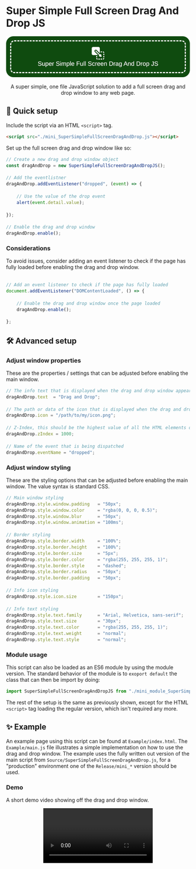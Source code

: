 # Super Simple Full Screen Drag And Drop JS

<p align="center"><img src="https://github.com/median-dispersion/Super-Simple-Full-Screen-Drag-And-Drop-JS/blob/main/Assets/Banner.png" alt="Banner"/></p>

<p align="center">A super simple, one file JavaScript solution to add a full screen drag and drop window to any web page.</p>

## 🔨 Quick setup

Include the script via an HTML `<script>` tag.

```html
<script src="./mini_SuperSimpleFullScreenDragAndDrop.js"></script>
```

Set up the full screen drag and drop window like so:

```javascript
// Create a new drag and drop window object
const dragAndDrop = new SuperSimpleFullScreenDragAndDropJS();

// Add the eventlistner
dragAndDrop.addEventListener("dropped", (event) => {

    // Use the value of the drop event
    alert(event.detail.value);

});

// Enable the drag and drop window
dragAndDrop.enable();
```

### Considerations

To avoid issues, consider adding an event listener to check if the page has fully loaded before enabling the drag and drop window.

```javascript

// Add an event listener to check if the page has fully loaded
document.addEventListener("DOMContentLoaded", () => {

    // Enable the drag and drop window once the page loaded
    dragAndDrop.enable();

};

```

## 🛠️ Advanced setup

### Adjust window properties

These are the properties / settings that can be adjusted before enabling the main window.

```javascript
// The info text that is displayed when the drag and drop window appears
dragAndDrop.text  = "Drag and Drop";

// The path or data of the icon that is displayed when the drag and drop window appears
dragAndDrop.icon = "/path/to/my/icon.png";

// Z-Index, this should be the highest value of all the HTML elements on the site to make the window appear in front of everything
dragAndDrop.zIndex = 1000;

// Name of the event that is being dispatched
dragAndDrop.eventName = "dropped";
```

### Adjust window styling

These are the styling options that can be adjusted before enabling the main window. The value syntax is standard CSS.

```javascript
// Main window styling
dragAndDrop.style.window.padding   = "50px";
dragAndDrop.style.window.color     = "rgba(0, 0, 0, 0.5)";
dragAndDrop.style.window.blur      = "50px";
dragAndDrop.style.window.animation = "100ms";

// Border styling
dragAndDrop.style.border.width     = "100%";
dragAndDrop.style.border.height    = "100%";
dragAndDrop.style.border.size      = "5px";
dragAndDrop.style.border.color     = "rgba(255, 255, 255, 1)";
dragAndDrop.style.border.style     = "dashed";
dragAndDrop.style.border.radius    = "50px";
dragAndDrop.style.border.padding   = "50px";

// Info icon styling
dragAndDrop.style.icon.size        = "150px";

// Info text styling
dragAndDrop.style.text.family      = "Arial, Helvetica, sans-serif";
dragAndDrop.style.text.size        = "30px";
dragAndDrop.style.text.color       = "rgba(255, 255, 255, 1)";
dragAndDrop.style.text.weight      = "normal";
dragAndDrop.style.text.style       = "normal";
```

### Module usage

This script can also be loaded as an ES6 module by using the module version. The standard behavior of the module is to `exoport default` the class that can then be import by doing:

```javascript
import SuperSimpleFullScreenDragAndDropJS from "./mini_module_SuperSimpleFullScreenDragAndDrop.js"
```

The rest of the setup is the same as previously shown, except for the HTML `<script>` tag loading the regular version, which isn't required any more.

## ✨ Example

An example page using this script can be found at `Example/index.html`. The `Example/main.js` file illustrates a simple implementation on how to use the drag and drop window. The example uses the fully written out version of the main script from `Source/SuperSimpleFullScreenDragAndDrop.js`, for a "production" environment one of the `Release/mini_*` version should be used.

### Demo

A short demo video showing off the drag and drop window.

<p align="center"><video alt="Demo video" src="https://github.com/user-attachments/assets/40e5fb72-111b-4184-af7d-b16d21d741d4"></video></p>